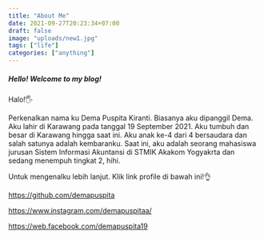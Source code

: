 ```yaml
---
title: "About Me"
date: 2021-09-27T20:23:34+07:00
draft: false
image: "uploads/new1.jpg"
tags: ["life"]
categories: ["anything"]
---
```


##### Hello! Welcome to my blog!

Halo!🖐

Perkenalkan nama ku Dema Puspita Kiranti. Biasanya aku dipanggil Dema. Aku lahir di Karawang pada tanggal 19 September 2021. Aku tumbuh dan besar di Karawang hingga saat ini. Aku anak ke-4 dari 4 bersaudara dan salah satunya adalah kembaranku. Saat ini, aku adalah seorang mahasiswa jurusan Sistem Informasi Akuntansi di STMIK Akakom Yogyakrta dan sedang menempuh tingkat 2, hihi.

Untuk mengenalku lebih lanjut. Klik link profile di bawah ini!👌

<https://github.com/demapuspita>

<https://www.instagram.com/demapuspitaa/>

<https://web.facebook.com/demapuspita19>
</div>